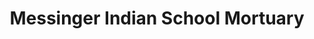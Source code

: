---
title: "Messinger Indian School Mortuary"
url: /scottsdale/messinger-indian-school-mortuary/
shop: funeral directors
---